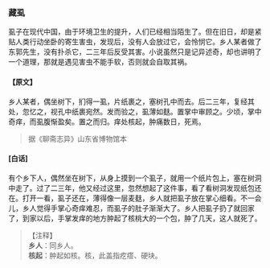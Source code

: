<script type="text/javascript">
    var head = document.getElementsByTagName('head')[0];
    cssURL = '/public/liao.css';
    linkTag = document.createElement('link');
    linkTag.href = cssURL;
    linkTag.setAttribute('type','text/css');
    linkTag.setAttribute('rel','stylesheet');
    head.appendChild(linkTag);
</script>
### 藏虱

虱子在现代中国，由于环境卫生的提升，人们已经相当陌生了。但在旧日，却是紧贴人类行动坐卧的寄生害虫，发现后，没有人会放过它，会怜悯它。乡人某者做了东郭先生，没有扑杀它，二三年后反受其害。小说虽然只是记异述奇，却也讲明了一个道理，那就是遇见害虫不能手软，否则就会自取其祸。

#### 【原文】
<section>
乡人某者，偶坐树下，扪得一虱，片纸裹之，塞树孔中而去。后二三年，复经其处，忽忆之，视孔中纸裹宛然。发而验之，虱薄如麸。置掌中审顾之。少顷，掌中奇痒，而虱腹惭盈矣。置之而归。痒处核起，肿痛数日，死焉。

</section>

> 据《聊斋志异》山东省博物馆本

#### [白话]
<aside>

有个乡下人，偶然坐在树下，从身上摸到一个虱子，就用一个纸片包上，塞在树洞中走了。过了二三年，他又经过这里，忽然想起了这件事，看了看树洞发现纸包还在。打开一看，虱子还在，薄得像一层麦麸，乡人就把虱子放在掌心细看。不一会儿，乡人觉得手掌心奇痒难忍，而虱子的肚子渐渐大了。乡人把虱子扔了就回家了，到家以后，手掌发痒的地方肿起了核桃大的一个包，肿了几天，这人就死了。

</aside>

> 【注释】  
<b>乡人</b>：同乡人。  
<b>核起</b>：肿起如核。核，此盖指疙瘩、硬块。  
